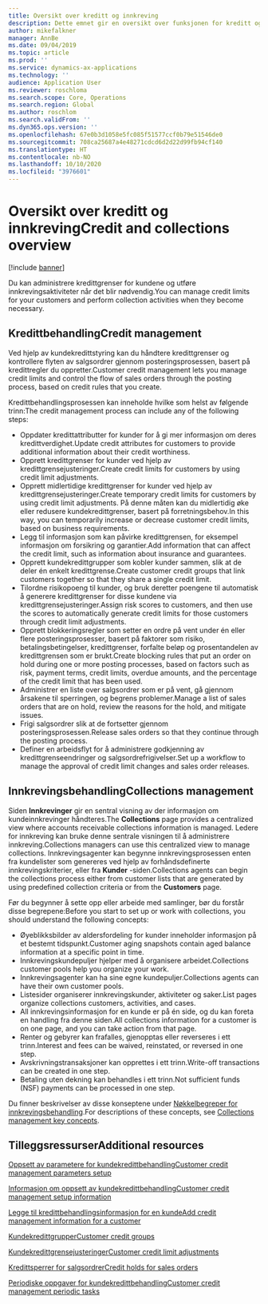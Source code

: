 ```yaml
---
title: Oversikt over kreditt og innkreving
description: Dette emnet gir en oversikt over funksjonen for kreditt og innkreving.
author: mikefalkner
manager: AnnBe
ms.date: 09/04/2019
ms.topic: article
ms.prod: ''
ms.service: dynamics-ax-applications
ms.technology: ''
audience: Application User
ms.reviewer: roschloma
ms.search.scope: Core, Operations
ms.search.region: Global
ms.author: roschlom
ms.search.validFrom: ''
ms.dyn365.ops.version: ''
ms.openlocfilehash: 67e0b3d1058e5fc085f51577ccf0b79e51546de0
ms.sourcegitcommit: 708ca25687a4e48271cdcd6d2d22d99fb94cf140
ms.translationtype: HT
ms.contentlocale: nb-NO
ms.lasthandoff: 10/10/2020
ms.locfileid: "3976601"
---
```

# <a name="credit-and-collections-overview"></a><span data-ttu-id="e70c3-103">Oversikt over kreditt og innkreving</span><span class="sxs-lookup"><span data-stu-id="e70c3-103">Credit and collections overview</span></span>

[!include [banner](../includes/banner.md)]

<span data-ttu-id="e70c3-104">Du kan administrere kredittgrenser for kundene og utføre innkrevingsaktiviteter når det blir nødvendig.</span><span class="sxs-lookup"><span data-stu-id="e70c3-104">You can manage credit limits for your customers and perform collection activities when they become necessary.</span></span>

## <a name="credit-management"></a><span data-ttu-id="e70c3-105">Kredittbehandling</span><span class="sxs-lookup"><span data-stu-id="e70c3-105">Credit management</span></span>

<span data-ttu-id="e70c3-106">Ved hjelp av kundekredittstyring kan du håndtere kredittgrenser og kontrollere flyten av salgsordrer gjennom posteringsprosessen, basert på kredittregler du oppretter.</span><span class="sxs-lookup"><span data-stu-id="e70c3-106">Customer credit management lets you manage credit limits and control the flow of sales orders through the posting process, based on credit rules that you create.</span></span>

<span data-ttu-id="e70c3-107">Kredittbehandlingsprosessen kan inneholde hvilke som helst av følgende trinn:</span><span class="sxs-lookup"><span data-stu-id="e70c3-107">The credit management process can include any of the following steps:</span></span>

- <span data-ttu-id="e70c3-108">Oppdater kredittattributter for kunder for å gi mer informasjon om deres kredittverdighet.</span><span class="sxs-lookup"><span data-stu-id="e70c3-108">Update credit attributes for customers to provide additional information about their credit worthiness.</span></span>
- <span data-ttu-id="e70c3-109">Opprett kredittgrenser for kunder ved hjelp av kredittgrensejusteringer.</span><span class="sxs-lookup"><span data-stu-id="e70c3-109">Create credit limits for customers by using credit limit adjustments.</span></span>
- <span data-ttu-id="e70c3-110">Opprett midlertidige kredittgrenser for kunder ved hjelp av kredittgrensejusteringer.</span><span class="sxs-lookup"><span data-stu-id="e70c3-110">Create temporary credit limits for customers by using credit limit adjustments.</span></span> <span data-ttu-id="e70c3-111">På denne måten kan du midlertidig øke eller redusere kundekredittgrenser, basert på forretningsbehov.</span><span class="sxs-lookup"><span data-stu-id="e70c3-111">In this way, you can temporarily increase or decrease customer credit limits, based on business requirements.</span></span>
- <span data-ttu-id="e70c3-112">Legg til informasjon som kan påvirke kredittgrensen, for eksempel informasjon om forsikring og garantier.</span><span class="sxs-lookup"><span data-stu-id="e70c3-112">Add information that can affect the credit limit, such as information about insurance and guarantees.</span></span>
- <span data-ttu-id="e70c3-113">Opprett kundekredittgrupper som kobler kunder sammen, slik at de deler én enkelt kredittgrense.</span><span class="sxs-lookup"><span data-stu-id="e70c3-113">Create customer credit groups that link customers together so that they share a single credit limit.</span></span>
- <span data-ttu-id="e70c3-114">Tilordne risikopoeng til kunder, og bruk deretter poengene til automatisk å generere kredittgrenser for disse kundene via kredittgrensejusteringer.</span><span class="sxs-lookup"><span data-stu-id="e70c3-114">Assign risk scores to customers, and then use the scores to automatically generate credit limits for those customers through credit limit adjustments.</span></span>
- <span data-ttu-id="e70c3-115">Opprett blokkeringsregler som setter en ordre på vent under én eller flere posteringsprosesser, basert på faktorer som risiko, betalingsbetingelser, kredittgrenser, forfalte beløp og prosentandelen av kredittgrensen som er brukt.</span><span class="sxs-lookup"><span data-stu-id="e70c3-115">Create blocking rules that put an order on hold during one or more posting processes, based on factors such as risk, payment terms, credit limits, overdue amounts, and the percentage of the credit limit that has been used.</span></span>
- <span data-ttu-id="e70c3-116">Administrer en liste over salgsordrer som er på vent, gå gjennom årsakene til sperringen, og begrens problemer.</span><span class="sxs-lookup"><span data-stu-id="e70c3-116">Manage a list of sales orders that are on hold, review the reasons for the hold, and mitigate issues.</span></span>
- <span data-ttu-id="e70c3-117">Frigi salgsordrer slik at de fortsetter gjennom posteringsprosessen.</span><span class="sxs-lookup"><span data-stu-id="e70c3-117">Release sales orders so that they continue through the posting process.</span></span>
- <span data-ttu-id="e70c3-118">Definer en arbeidsflyt for å administrere godkjenning av kredittgrenseendringer og salgsordrefrigivelser.</span><span class="sxs-lookup"><span data-stu-id="e70c3-118">Set up a workflow to manage the approval of credit limit changes and sales order releases.</span></span>

## <a name="collections-management"></a><span data-ttu-id="e70c3-119">Innkrevingsbehandling</span><span class="sxs-lookup"><span data-stu-id="e70c3-119">Collections management</span></span>

<span data-ttu-id="e70c3-120">Siden **Innkrevinger** gir en sentral visning av der informasjon om kundeinnkrevinger håndteres.</span><span class="sxs-lookup"><span data-stu-id="e70c3-120">The **Collections** page provides a centralized view where accounts receivable collections information is managed.</span></span> <span data-ttu-id="e70c3-121">Ledere for innkreving kan bruke denne sentrale visningen til å administrere innkreving.</span><span class="sxs-lookup"><span data-stu-id="e70c3-121">Collections managers can use this centralized view to manage collections.</span></span> <span data-ttu-id="e70c3-122">Innkrevingsagenter kan begynne innkrevingsprosessen enten fra kundelister som genereres ved hjelp av forhåndsdefinerte innkrevingskriterier, eller fra **Kunder** -siden.</span><span class="sxs-lookup"><span data-stu-id="e70c3-122">Collections agents can begin the collections process either from customer lists that are generated by using predefined collection criteria or from the **Customers** page.</span></span>

<span data-ttu-id="e70c3-123">Før du begynner å sette opp eller arbeide med samlinger, bør du forstår disse begrepene:</span><span class="sxs-lookup"><span data-stu-id="e70c3-123">Before you start to set up or work with collections, you should understand the following concepts:</span></span>

- <span data-ttu-id="e70c3-124">Øyeblikksbilder av aldersfordeling for kunder inneholder informasjon på et bestemt tidspunkt.</span><span class="sxs-lookup"><span data-stu-id="e70c3-124">Customer aging snapshots contain aged balance information at a specific point in time.</span></span>
- <span data-ttu-id="e70c3-125">Innkrevingskundepuljer hjelper med å organisere arbeidet.</span><span class="sxs-lookup"><span data-stu-id="e70c3-125">Collections customer pools help you organize your work.</span></span>
- <span data-ttu-id="e70c3-126">Innkrevingsagenter kan ha sine egne kundepuljer.</span><span class="sxs-lookup"><span data-stu-id="e70c3-126">Collections agents can have their own customer pools.</span></span>
- <span data-ttu-id="e70c3-127">Listesider organiserer innkrevingskunder, aktiviteter og saker.</span><span class="sxs-lookup"><span data-stu-id="e70c3-127">List pages organize collections customers, activities, and cases.</span></span>
- <span data-ttu-id="e70c3-128">All innkrevingsinformasjon for en kunde er på én side, og du kan foreta en handling fra denne siden.</span><span class="sxs-lookup"><span data-stu-id="e70c3-128">All collections information for a customer is on one page, and you can take action from that page.</span></span>
- <span data-ttu-id="e70c3-129">Renter og gebyrer kan frafalles, gjenopptas eller reverseres i ett trinn.</span><span class="sxs-lookup"><span data-stu-id="e70c3-129">Interest and fees can be waived, reinstated, or reversed in one step.</span></span>
- <span data-ttu-id="e70c3-130">Avskrivningstransaksjoner kan opprettes i ett trinn.</span><span class="sxs-lookup"><span data-stu-id="e70c3-130">Write-off transactions can be created in one step.</span></span>
- <span data-ttu-id="e70c3-131">Betaling uten dekning kan behandles i ett trinn.</span><span class="sxs-lookup"><span data-stu-id="e70c3-131">Not sufficient funds (NSF) payments can be processed in one step.</span></span>

<span data-ttu-id="e70c3-132">Du finner beskrivelser av disse konseptene under [Nøkkelbegreper for innkrevingsbehandling](./cm-collections-concepts.md).</span><span class="sxs-lookup"><span data-stu-id="e70c3-132">For descriptions of these concepts, see [Collections management key concepts](./cm-collections-concepts.md).</span></span>

## <a name="additional-resources"></a><span data-ttu-id="e70c3-133">Tilleggsressurser</span><span class="sxs-lookup"><span data-stu-id="e70c3-133">Additional resources</span></span>

[<span data-ttu-id="e70c3-134">Oppsett av parametere for kundekredittbehandling</span><span class="sxs-lookup"><span data-stu-id="e70c3-134">Customer credit management parameters setup</span></span>](./cm-credit-mgmt-setup.md)

[<span data-ttu-id="e70c3-135">Informasjon om oppsett av kundekredittbehandling</span><span class="sxs-lookup"><span data-stu-id="e70c3-135">Customer credit management setup information</span></span>](./cm-setup-information.md)

[<span data-ttu-id="e70c3-136">Legge til kredittbehandlingsinformasjon for en kunde</span><span class="sxs-lookup"><span data-stu-id="e70c3-136">Add credit management information for a customer</span></span>](./cm-add-credit-mgmt-information-customer.md)

[<span data-ttu-id="e70c3-137">Kundekredittgrupper</span><span class="sxs-lookup"><span data-stu-id="e70c3-137">Customer credit groups</span></span>](./cm-customer-credit-groups.md)

[<span data-ttu-id="e70c3-138">Kundekredittgrensejusteringer</span><span class="sxs-lookup"><span data-stu-id="e70c3-138">Customer credit limit adjustments</span></span>](./cm-credit-limit-adjustments.md)

[<span data-ttu-id="e70c3-139">Kredittsperrer for salgsordrer</span><span class="sxs-lookup"><span data-stu-id="e70c3-139">Credit holds for sales orders</span></span>](./cm-sales-order-credit-holds.md)

[<span data-ttu-id="e70c3-140">Periodiske oppgaver for kundekredittbehandling</span><span class="sxs-lookup"><span data-stu-id="e70c3-140">Customer credit management periodic tasks</span></span>](./cm-periodic-tasks.md)
